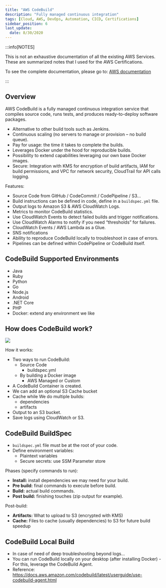 ```yaml
---
title: "AWS CodeBuild"
description: "Fully managed continuous integration"
tags: [Cloud, AWS, DevOps, Automation, CICD, Certifications]
sidebar_position: 6
last_update:
  date: 8/30/2020
---
```



:::info[NOTES]

This is not an exhaustive documentation of all the existing AWS Services. These are summarized notes that I used for the AWS Certifications.

To see the complete documentation, please go to: [AWS documentation](https://docs.aws.amazon.com/)

:::




## Overview

AWS CodeBuild is a fully managed continuous integration service that compiles source code, runs tests, and produces ready-to-deploy software packages.

- Alternative to other build tools such as Jenkins.
- Continuous scaling (no servers to manage or provision – no build queue).
- Pay for usage: the time it takes to complete the builds.
- Leverages Docker under the hood for reproducible builds.
- Possibility to extend capabilities leveraging our own base Docker images.
- Secure: Integration with KMS for encryption of build artifacts, IAM for build permissions, and VPC for network security, CloudTrail for API calls logging.

Features:

- Source Code from GitHub / CodeCommit / CodePipeline / S3...
- Build instructions can be defined in code, define in a `buildspec.yml` file.
- Output logs to Amazon S3 & AWS CloudWatch Logs.
- Metrics to monitor CodeBuild statistics.
- Use CloudWatch Events to detect failed builds and trigger notifications. 
- Use CloudWatch Alarms to notify if you need “thresholds” for failures.
- CloudWatch Events / AWS Lambda as a Glue.
- SNS notifications
- Ability to reproduce CodeBuild locally to troubleshoot in case of errors.
- Pipelines can be defined within CodePipeline or CodeBuild itself.

## CodeBuild Supported Environments

- Java
- Ruby
- Python
- Go
- Node.js
- Android
- .NET Core
- PHP
- Docker: extend any environment we like

## How does CodeBuild work?

![](/img/docs/aws-codebuildworkshow.png)

How it works:

- Two ways to run CodeBuild:
    - Source Code
        - buildspec.yml
    - By building a Docker image
        - AWS Managed or Custom
- A CodeBuild Container is created.
- We can add an optional S3 Cache bucket
- Cache while We do multiple builds:
    - dependencies
    - artifacts
- Output to an S3 bucket.
- Save logs using CloudWatch or S3.

## CodeBuild BuildSpec

- `buildspec.yml` file must be at the root of your code.
- Define environment variables:
    - Plaintext variables
    - Secure secrets: use SSM Parameter store

Phases (specify commands to run):

- **Install:** install dependencies we may need for your build.
- **Pre build:** final commands to execute before build.
- **Build:** actual build commands.
- **Post build:** finishing touches (zip output for example).

Post-build:

- **Artifacts:** What to upload to S3 (encrypted with KMS)
- **Cache:** Files to cache (usually dependencies) to S3 for future build speedup


## CodeBuild Local Build

- In case of need of deep troubleshooting beyond logs...
- You can run CodeBuild locally on your desktop (after installing Docker) - For this, leverage the CodeBuild Agent.
- Reference: https://docs.aws.amazon.com/codebuild/latest/userguide/use-codebuild-agent.html


